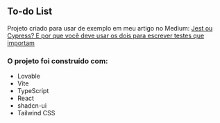 ## To-do List
Projeto criado para usar de exemplo em meu artigo no Medium: [Jest ou Cypress? E por que você deve usar os dois para escrever testes que importam](https://medium.com/@larissavbenedet/8238b5a51887?source=friends_link&sk=88ca66cddc15a7eb1dc1ee9988100e8f)


### O projeto foi construído com:

- Lovable
- Vite
- TypeScript
- React
- shadcn-ui
- Tailwind CSS
